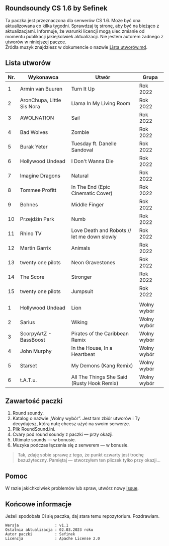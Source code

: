 ## Roundsoundy CS 1.6 by Sefinek
Ta paczka jest przeznaczona dla serwerów CS 1.6. Może być ona aktualizowana co kilka tygodni. Sprawdzaj tę stronę, aby być na bieżąco z aktualizacjami.
Informuje, że warunki licencji mogą ulec zmianie od momentu publikacji jakiejkolwiek aktualizacji. Nie jestem autorem żadnego z utworów w niniejszej paczce.  
Źródła muzyk znajdziesz w dokumencie o nazwie [Lista utworów.md](Roundsound/%5B1%5D%20Rok%202022/Lista%20utwor%C3%B3w.md).  
  
## Lista utworów
| Nr. | Wykonawca                  | Utwór                                        | Grupa       |
|-----|----------------------------|----------------------------------------------|-------------|
| 1   | Armin van Buuren           | Turn It Up                                   | Rok 2022    |
| 2   | AronChupa, Little Sis Nora | Llama In My Living Room                      | Rok 2022    |
| 3   | AWOLNATION                 | Sail                                         | Rok 2022    |
| 4   | Bad Wolves                 | Zombie                                       | Rok 2022    |
| 5   | Burak Yeter                | Tuesday ft. Danelle Sandoval                 | Rok 2022    |
| 6   | Hollywood Undead           | I Don't Wanna Die                            | Rok 2022    |
| 7   | Imagine Dragons            | Natural                                      | Rok 2022    |
| 8   | Tommee Profitt             | In The End (Epic Cinematic Cover)            | Rok 2022    |
| 9   | Bohnes                     | Middle Finger                                | Rok 2022    |
| 10  | Przejdźin Park             | Numb                                         | Rok 2022    |
| 11  | Rhino TV                   | Love Death and Robots // let me down slowly  | Rok 2022    |
| 12  | Martin Garrix              | Animals                                      | Rok 2022    |
| 13  | twenty one pilots          | Neon Gravestones                             | Rok 2022    |
| 14  | The Score                  | Stronger                                     | Rok 2022    |
| 15  | twenty one pilots          | Jumpsuit                                     | Rok 2022    |
|     |                            |                                              |             |
| 1   | Hollywood Undead           | Lion                                         | Wolny wybór |
| 2   | Sarius                     | Wiking                                       | Wolny wybór |
| 3   | ScorpyArtZ - BassBoost     | Pirates of the Caribbean Remix               | Wolny wybór |
| 4   | John Murphy                | In the House, In a Heartbeat                 | Wolny wybór |
| 5   | Starset                    | My Demons (Kang Remix)                       | Wolny wybór |
| 6   | t.A.T.u.                   | All The Things She Said (Rusty Hook Remix)   | Wolny wybór |

## Zawartość paczki
1. Round soundy.
2. Katalog o nazwie „Wolny wybór”. Jest tam zbiór utworów i Ty decydujesz, którą nutę chcesz użyć na swoim serwerze.
3. Plik RoundSound.ini.
4. Cvary pod round soundy z paczki — przy okazji.
5. Ultimate sounds — w bonusie.
6. Muzyka podczas łączenia się z serwerem — w bonusie.
  
> Tak, zdaję sobie sprawę z tego, że punkt czwarty jest trochę bezużyteczny. Pamiętaj — stworzyłem ten pliczek tylko przy okazji...
  
## Pomoc
W razie jakichkolwiek problemów lub spraw, utwórz nowy [Issue](https://github.com/sefinek/cs16-roundsounds/issues/new).

## Końcowe informacje
Jeżeli spodobała Ci się paczka, daj stara temu repozytorium. Pozdrawiam.

```
Wersja                : v1.1
Ostatnia aktualizacja : 02.03.2023 roku
Autor paczki          : Sefinek
Licencja              : Apache License 2.0
```